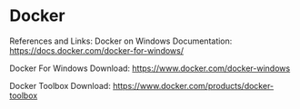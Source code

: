 # Docker

References and Links:
Docker on Windows Documentation: https://docs.docker.com/docker-for-windows/

Docker For Windows Download: https://www.docker.com/docker-windows

Docker Toolbox Download: https://www.docker.com/products/docker-toolbox
